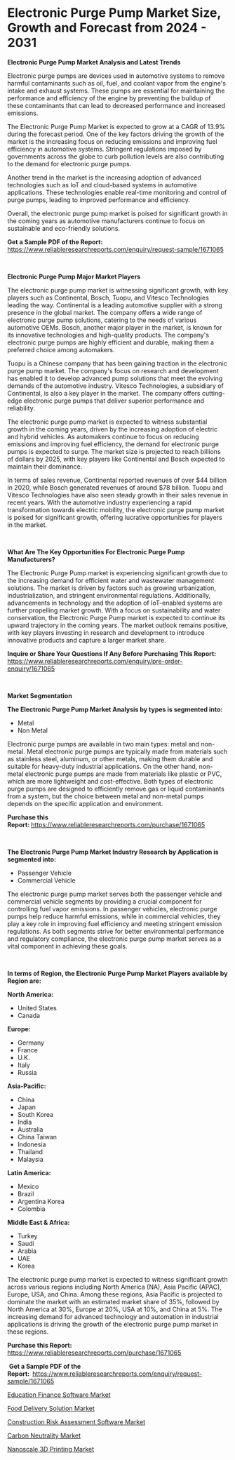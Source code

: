 <p><h1>Electronic Purge Pump Market Size, Growth and Forecast from 2024 - 2031</h1></p><p><strong>Electronic Purge Pump Market Analysis and Latest Trends</strong></p>
<p><p>Electronic purge pumps are devices used in automotive systems to remove harmful contaminants such as oil, fuel, and coolant vapor from the engine's intake and exhaust systems. These pumps are essential for maintaining the performance and efficiency of the engine by preventing the buildup of these contaminants that can lead to decreased performance and increased emissions.</p><p>The Electronic Purge Pump Market is expected to grow at a CAGR of 13.9% during the forecast period. One of the key factors driving the growth of the market is the increasing focus on reducing emissions and improving fuel efficiency in automotive systems. Stringent regulations imposed by governments across the globe to curb pollution levels are also contributing to the demand for electronic purge pumps.</p><p>Another trend in the market is the increasing adoption of advanced technologies such as IoT and cloud-based systems in automotive applications. These technologies enable real-time monitoring and control of purge pumps, leading to improved performance and efficiency.</p><p>Overall, the electronic purge pump market is poised for significant growth in the coming years as automotive manufacturers continue to focus on sustainable and eco-friendly solutions.</p></p>
<p><strong>Get a Sample PDF of the Report:&nbsp;</strong> <a href="https://www.reliableresearchreports.com/enquiry/request-sample/1671065">https://www.reliableresearchreports.com/enquiry/request-sample/1671065</a></p>
<p>&nbsp;</p>
<p><strong>Electronic Purge Pump Major Market Players</strong></p>
<p><p>The electronic purge pump market is witnessing significant growth, with key players such as Continental, Bosch, Tuopu, and Vitesco Technologies leading the way. Continental is a leading automotive supplier with a strong presence in the global market. The company offers a wide range of electronic purge pump solutions, catering to the needs of various automotive OEMs. Bosch, another major player in the market, is known for its innovative technologies and high-quality products. The company's electronic purge pumps are highly efficient and durable, making them a preferred choice among automakers.</p><p>Tuopu is a Chinese company that has been gaining traction in the electronic purge pump market. The company's focus on research and development has enabled it to develop advanced pump solutions that meet the evolving demands of the automotive industry. Vitesco Technologies, a subsidiary of Continental, is also a key player in the market. The company offers cutting-edge electronic purge pumps that deliver superior performance and reliability.</p><p>The electronic purge pump market is expected to witness substantial growth in the coming years, driven by the increasing adoption of electric and hybrid vehicles. As automakers continue to focus on reducing emissions and improving fuel efficiency, the demand for electronic purge pumps is expected to surge. The market size is projected to reach billions of dollars by 2025, with key players like Continental and Bosch expected to maintain their dominance.</p><p>In terms of sales revenue, Continental reported revenues of over $44 billion in 2020, while Bosch generated revenues of around $78 billion. Tuopu and Vitesco Technologies have also seen steady growth in their sales revenue in recent years. With the automotive industry experiencing a rapid transformation towards electric mobility, the electronic purge pump market is poised for significant growth, offering lucrative opportunities for players in the market.</p></p>
<p>&nbsp;</p>
<p><strong>What Are The Key Opportunities For Electronic Purge Pump Manufacturers?</strong></p>
<p><p>The Electronic Purge Pump market is experiencing significant growth due to the increasing demand for efficient water and wastewater management solutions. The market is driven by factors such as growing urbanization, industrialization, and stringent environmental regulations. Additionally, advancements in technology and the adoption of IoT-enabled systems are further propelling market growth. With a focus on sustainability and water conservation, the Electronic Purge Pump market is expected to continue its upward trajectory in the coming years. The market outlook remains positive, with key players investing in research and development to introduce innovative products and capture a larger market share.</p></p>
<p><strong>Inquire or Share Your Questions If Any Before Purchasing This Report:</strong> <a href="https://www.reliableresearchreports.com/enquiry/pre-order-enquiry/1671065">https://www.reliableresearchreports.com/enquiry/pre-order-enquiry/1671065</a></p>
<p>&nbsp;</p>
<p><strong>Market Segmentation</strong></p>
<p><strong>The Electronic Purge Pump Market Analysis by types is segmented into:</strong></p>
<p><ul><li>Metal</li><li>Non Metal</li></ul></p>
<p><p>Electronic purge pumps are available in two main types: metal and non-metal. Metal electronic purge pumps are typically made from materials such as stainless steel, aluminum, or other metals, making them durable and suitable for heavy-duty industrial applications. On the other hand, non-metal electronic purge pumps are made from materials like plastic or PVC, which are more lightweight and cost-effective. Both types of electronic purge pumps are designed to efficiently remove gas or liquid contaminants from a system, but the choice between metal and non-metal pumps depends on the specific application and environment.</p></p>
<p><strong>Purchase this Report:&nbsp;</strong><a href="https://www.reliableresearchreports.com/purchase/1671065">https://www.reliableresearchreports.com/purchase/1671065</a></p>
<p>&nbsp;</p>
<p><strong>The Electronic Purge Pump Market Industry Research by Application is segmented into:</strong></p>
<p><ul><li>Passenger Vehicle</li><li>Commercial Vehicle</li></ul></p>
<p><p>The electronic purge pump market serves both the passenger vehicle and commercial vehicle segments by providing a crucial component for controlling fuel vapor emissions. In passenger vehicles, electronic purge pumps help reduce harmful emissions, while in commercial vehicles, they play a key role in improving fuel efficiency and meeting stringent emission regulations. As both segments strive for better environmental performance and regulatory compliance, the electronic purge pump market serves as a vital component in achieving these goals.</p></p>
<p>&nbsp;</p>
<p><strong>In terms of Region, the Electronic Purge Pump Market Players available by Region are:</strong></p>
<p>
    <p> <strong> North America: </strong>
        <ul>
            <li>United States</li>
            <li>Canada</li>
        </ul>
        </p> 
    <p> <strong> Europe: </strong>
        <ul>
            <li>Germany</li>
            <li>France</li>
            <li>U.K.</li>
            <li>Italy</li>
            <li>Russia</li>
        </ul>
        </p> 
    <p> <strong> Asia-Pacific: </strong>
        <ul>
            <li>China</li>
            <li>Japan</li>
            <li>South Korea</li>
            <li>India</li>
            <li>Australia</li>
            <li>China Taiwan</li>
            <li>Indonesia</li>
            <li>Thailand</li>
            <li>Malaysia</li>
        </ul>
        </p> 
    <p> <strong> Latin America: </strong>
        <ul>
            <li>Mexico</li>
            <li>Brazil</li>
            <li>Argentina Korea</li>
            <li>Colombia</li>
        </ul>
        </p> 
    <p> <strong> Middle East & Africa: </strong>
        <ul>
            <li>Turkey</li>
            <li>Saudi</li>
            <li>Arabia</li>
            <li>UAE</li>
            <li>Korea</li>
        </ul>
    </p>
    </p>
<p><p>The electronic purge pump market is expected to witness significant growth across various regions including North America (NA), Asia Pacific (APAC), Europe, USA, and China. Among these regions, Asia Pacific is projected to dominate the market with an estimated market share of 35%, followed by North America at 30%, Europe at 20%, USA at 10%, and China at 5%. The increasing demand for advanced technology and automation in industrial applications is driving the growth of the electronic purge pump market in these regions.</p></p>
<p><strong>Purchase this Report: </strong><a href="https://www.reliableresearchreports.com/purchase/1671065">https://www.reliableresearchreports.com/purchase/1671065</a></p>
<p>&nbsp;<strong>Get a Sample PDF of the Report:&nbsp;&nbsp;</strong><a href="https://www.reliableresearchreports.com/enquiry/request-sample/1671065">https://www.reliableresearchreports.com/enquiry/request-sample/1671065</a></p>
<p><strong></strong></p>
<p><p><a href="https://medium.com/@austynlemke1988/education-finance-software-market-exploring-market-share-market-trends-and-future-growth-4992506fc2a6">Education Finance Software Market</a></p><p><a href="https://medium.com/@isomgleason/food-delivery-solution-market-report-reveals-the-latest-trends-and-growth-opportunities-of-this-8d6b2dde609a">Food Delivery Solution Market</a></p><p><a href="https://medium.com/@austynlemke1988/construction-risk-assessment-software-market-research-report-its-history-and-forecast-2024-to-2031-01ae99097458">Construction Risk Assessment Software Market</a></p><p><a href="https://medium.com/@isomgleason/carbon-neutrality-market-furnishes-information-on-market-share-market-trends-and-market-growth-479348a7ef1d">Carbon Neutrality Market</a></p><p><a href="https://medium.com/@jeromekling1967/nanoscale-3d-printing-market-trends-and-market-analysis-forecasted-for-period-2024-2031-c1679825798c">Nanoscale 3D Printing Market</a></p></p>